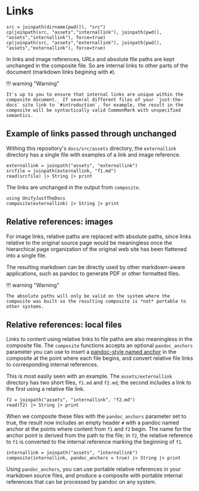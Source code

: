 

# Links

```@setup links
src = joinpath(dirname(pwd()), "src")
cp(joinpath(src, "assets","internallink"), joinpath(pwd(), "assets","internallink"), force=true)
cp(joinpath(src, "assets","externallink"), joinpath(pwd(), "assets","externallink"), force=true)
```

In links and image references, URLs and absolute file paths are kept unchanged in the composite file.  So are internal links to other parts of the document (markdown links begining with `#`).  

!!! warning "Warning"

    It's up to you to ensure that internal links are unique within the composite document.  If several different files of your `just-the-docs` site link to `#introduction`, for example, the result in the composite will be syntactically valid CommonMark with unspecified semantics.



## Example of links passed through unchanged

Withing this repository's `docs/src/assets` directory, the `externallink` directory has a single file with examples of a link and image reference.

```@example links
externallink = joinpath("assets", "externallink")
srcfile = joinpath(externallink, "f1.md")
read(srcfile) |> String |> print
```

The links are unchanged in the output from `composite`.


```@example links
using UnifyJustTheDocs
composite(externallink) |> String |> print
```

## Relative references: images

For image links, relative paths are replaced with absolute paths, since links relative to the original source page would be meaningless once the hierarchical page organization of the original web site has been flattened into a single file.

The resulting markdown can be directly used by other markdown-aware applications, such as pandoc to generate PDF or other formatted files.

!!! warning "Warning"

    The absolute paths will only be valid on the system where the composite was built so the resulting composite is *not* portable to other systems.


## Relative references: local files

Links to content using relative links to file paths are also meaningless in the composite file.  The `composite` functions accepts an optional `pandoc_anchors` parameter you can use to insert a [pandoc-style named anchor](https://pandoc.org/MANUAL.html#heading-identifiers) in the composite at the point where each file begins, and convert
relative file links to corresponding internal references.


This is most easily seen with an example.  The `assets/externallink` directory has two short files, `f1.md` and `f2.md`; the second includes a link to the first using a relative file link.

```@example links
f2 = joinpath("assets", "internallink", "f2.md")
read(f2) |> String |> print
```


When we composite these files with the `pandoc_anchors` parameter set to true, the result now includes an empty header `#` with a pandoc named anchor at the points where content from `f1` and `f2` begin.  The name for the anchor point is derived from the path to the file;  in `f2`, the relative reference to `f1` is converted to the internal reference marking the beginning of `f1`.


```@example links
internallink = joinpath("assets", "internallink")
composite(internallink, pandoc_anchors = true) |> String |> print
```

Using `pandoc_anchors`, you can use portable relative references in your markdown source files, and produce a composite with portable internal references that can be processed by pandoc on any system.
